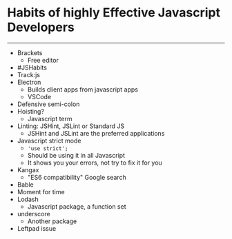 # Habits of highly Effective Javascript Developers

-----

- Brackets
	- Free editor
- #JSHabits
- Track:js
- Electron
	- Builds client apps from javascript apps
	- VSCode
- Defensive semi-colon
- Hoisting?
	- Javascript term
- Linting: JSHint, JSLint or Standard JS
	- JSHint and JSLint are the preferred applications
- Javascript strict mode
	- `'use strict';`
	- Should be using it in all Javascript
	- It shows you your errors, not try to fix it for you
- Kangax
	- "ES6 compatibility" Google search
- Bable
- Moment for time
- Lodash
	- Javascript package, a function set
- underscore
	- Another package
- Leftpad issue